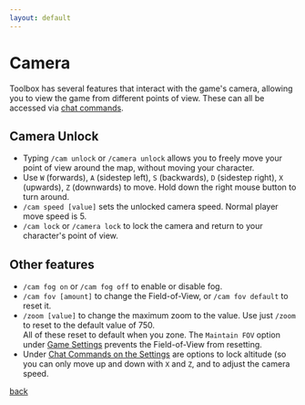 ```yaml
---
layout: default
---
```


# Camera
Toolbox has several features that interact with the game's camera, allowing you to view the game from different points of view. These can all be accessed via [chat commands](commands).

## Camera Unlock
* Typing `/cam unlock` or `/camera unlock` allows you to freely move your point of view around the map, without moving your character.
* Use `W` (forwards), `A` (sidestep left), `S` (backwards), `D` (sidestep right), `X` (upwards), `Z` (downwards) to move. Hold down the right mouse button to turn around.
* `/cam speed [value]` sets the unlocked camera speed. Normal player move speed is 5.
* `/cam lock` or `/camera lock` to lock the camera and return to your character's point of view.

## Other features
* `/cam fog on` or `/cam fog off` to enable or disable fog.
* `/cam fov [amount]` to change the Field-of-View, or `/cam fov default` to reset it.
* `/zoom [value]` to change the maximum zoom to the value. Use just `/zoom` to reset to the default value of 750.  
 All of these reset to default when you zone. The `Maintain FOV` option under [Game Settings](settings#game_settings) prevents the Field-of-View from resetting.
* Under [Chat Commands on the Settings](settings#chat_commands) are options to lock altitude (so you can only move up and down with `X` and `Z`, and to adjust the camera speed.

[back](./)
